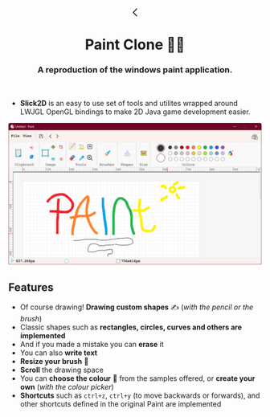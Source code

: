 <div align="center">
  <img align="center" src="assets/icons/back.png" />
  <h1 align="center">Paint Clone 🧑‍🎨</h1>
  <h3 align="center">A reproduction of the windows paint application.</h3>
</div>

<br/>

* **Slick2D** is an easy to use set of tools and utilites wrapped around LWJGL OpenGL bindings to make 2D Java game development easier.

![screenshot](MDImages/screenshot.png)

## Features

* Of course drawing! **Drawing custom shapes** ✍ (*with the pencil or the brush*)
* Classic shapes such as **rectangles, circles, curves and others are implemented**
* And if you made a mistake you can **erase** it
* You can also **write text**
* **Resize your brush** 📏
* **Scroll** the drawing space
* You can **choose the colour** 🎨 from the samples offered, or **create your own** (*with the colour picker*)
* **Shortcuts** such as `ctrl+z`, `ctrl+y` (to move backwards or forwards), and other shortcuts defined in the original Paint are implemented
